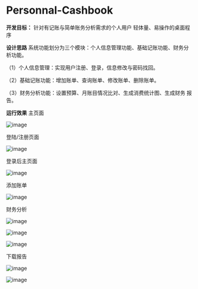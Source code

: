 # Personnal-Cashbook
**开发目标：**
针对有记账与简单账务分析需求的个人用户
轻体量、易操作的桌面程序

**设计思路**
系统功能划分为三个模块：个人信息管理功能、基础记账功能、财务分析功能。

（1）个人信息管理：实现用户注册、登录，信息修改与密码找回。

（2）基础记账功能：增加账单、查询账单、修改账单、删除账单。

（3）财务分析功能：设置预算、月账目情况比对、生成消费统计图、生成财务
报告。


**运行效果**
主页面

![image](https://user-images.githubusercontent.com/81460036/114701988-14fff880-9d56-11eb-84a6-8f56cbb5b037.png)

登陆/注册页面

![image](https://user-images.githubusercontent.com/81460036/114702044-28ab5f00-9d56-11eb-97bf-a3a52a896c5e.png)

登录后主页面

![image](https://user-images.githubusercontent.com/81460036/114702117-382aa800-9d56-11eb-915e-e92d081431ef.png)

添加账单

![image](https://user-images.githubusercontent.com/81460036/114702159-45e02d80-9d56-11eb-9bfc-9ce723a3194c.png)

财务分析

![image](https://user-images.githubusercontent.com/81460036/114702181-4e386880-9d56-11eb-89e5-4d6555d4d86c.png)

![image](https://user-images.githubusercontent.com/81460036/114702188-5395b300-9d56-11eb-9e86-49c943531c86.png)

![image](https://user-images.githubusercontent.com/81460036/114702211-5e504800-9d56-11eb-85b0-6208f95ad817.png)

下载报告

![image](https://user-images.githubusercontent.com/81460036/114702231-6314fc00-9d56-11eb-8166-43acda700e17.png)

![image](https://user-images.githubusercontent.com/81460036/114702243-660fec80-9d56-11eb-9255-e0ae5a3f36a4.png)

